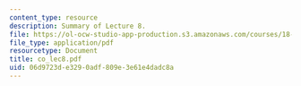 ```yaml
---
content_type: resource
description: Summary of Lecture 8.
file: https://ol-ocw-studio-app-production.s3.amazonaws.com/courses/18-997-topics-in-combinatorial-optimization-spring-2004/06d9723de3290adf809e3e61e4dadc8a_co_lec8.pdf
file_type: application/pdf
resourcetype: Document
title: co_lec8.pdf
uid: 06d9723d-e329-0adf-809e-3e61e4dadc8a
---
```

